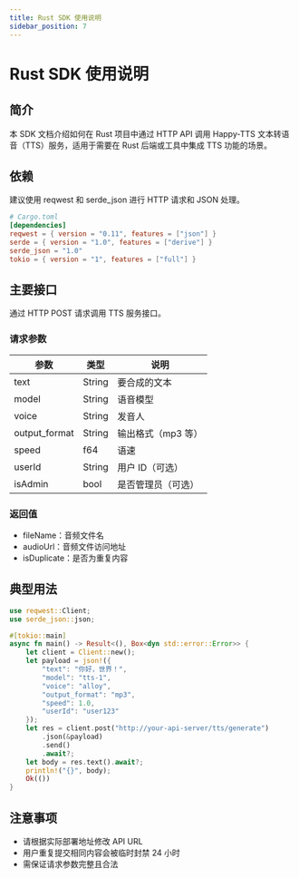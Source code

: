 ```yaml
---
title: Rust SDK 使用说明
sidebar_position: 7
---
```


# Rust SDK 使用说明

## 简介

本 SDK 文档介绍如何在 Rust 项目中通过 HTTP API 调用 Happy-TTS 文本转语音（TTS）服务，适用于需要在 Rust 后端或工具中集成 TTS 功能的场景。

## 依赖

建议使用 reqwest 和 serde_json 进行 HTTP 请求和 JSON 处理。

```toml
# Cargo.toml
[dependencies]
reqwest = { version = "0.11", features = ["json"] }
serde = { version = "1.0", features = ["derive"] }
serde_json = "1.0"
tokio = { version = "1", features = ["full"] }
```

## 主要接口

通过 HTTP POST 请求调用 TTS 服务接口。

### 请求参数

| 参数          | 类型   | 说明               |
| ------------- | ------ | ------------------ |
| text          | String | 要合成的文本       |
| model         | String | 语音模型           |
| voice         | String | 发音人             |
| output_format | String | 输出格式（mp3 等） |
| speed         | f64    | 语速               |
| userId        | String | 用户 ID（可选）    |
| isAdmin       | bool   | 是否管理员（可选） |

### 返回值

- fileName：音频文件名
- audioUrl：音频文件访问地址
- isDuplicate：是否为重复内容

## 典型用法

```rust
use reqwest::Client;
use serde_json::json;

#[tokio::main]
async fn main() -> Result<(), Box<dyn std::error::Error>> {
    let client = Client::new();
    let payload = json!({
        "text": "你好，世界！",
        "model": "tts-1",
        "voice": "alloy",
        "output_format": "mp3",
        "speed": 1.0,
        "userId": "user123"
    });
    let res = client.post("http://your-api-server/tts/generate")
        .json(&payload)
        .send()
        .await?;
    let body = res.text().await?;
    println!("{}", body);
    Ok(())
}
```

## 注意事项

- 请根据实际部署地址修改 API URL
- 用户重复提交相同内容会被临时封禁 24 小时
- 需保证请求参数完整且合法
